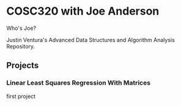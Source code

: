 # COSC320 with Joe Anderson

Who's Joe?

Justin Ventura's Advanced Data Structures and Algorithm Analysis Repository.

## Projects

### Linear Least Squares Regression With Matrices

first project
